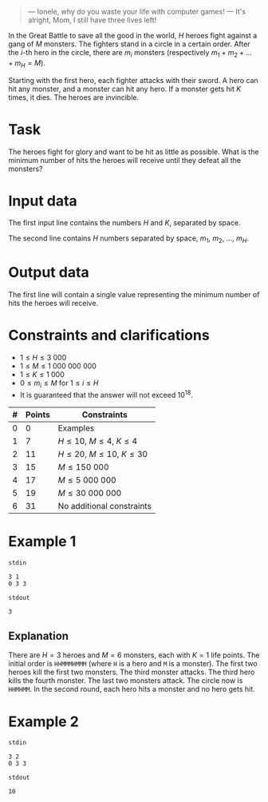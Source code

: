 > — Ionele, why do you waste your life with computer games!
> — It's alright, Mom, I still have three lives left!

In the Great Battle to save all the good in the world, $H$ heroes fight against a gang of $M$ monsters. The fighters stand in a circle in a certain order. After the $i$-th hero in the circle, there are $m_i$ monsters (respectively $m_1 + m_2 + \dots + m_H = M$).

Starting with the first hero, each fighter attacks with their sword. A hero can hit any monster, and a monster can hit any hero. If a monster gets hit $K$ times, it dies. The heroes are invincible.

# Task

The heroes fight for glory and want to be hit as little as possible. What is the minimum number of hits the heroes will receive until they defeat all the monsters?

# Input data

The first input line contains the numbers $H$ and $K$, separated by space.

The second line contains $H$ numbers separated by space, $m_1$, $m_2$, ..., $m_H$.

# Output data

The first line will contain a single value representing the minimum number of hits the heroes will receive.

# Constraints and clarifications

* $1 \leq H \leq 3 \ 000$
* $1 \leq M \leq 1 \ 000 \ 000 \ 000$
* $1 \leq K \leq 1 \ 000$
* $0 \leq m_i \leq M$ for $1 \leq i \leq H$
* It is guaranteed that the answer will not exceed $10^{18}$. 

| # | Points | Constraints          |
| - | ------- | ------------------- |
| 0 | 0      | Examples             |
| 1 | 7      | $H \leq 10$, $M \leq 4$, $K \leq 4$|
| 2 | 11     | $H \leq 20$, $M \leq 10$, $K \leq 30$|
| 3 | 15     | $M \leq 150 \ 000$    |
| 4 | 17     | $M \leq 5 \ 000 \ 000$   |
| 5 | 19     | $M \leq 30 \ 000 \ 000$    |
| 6 | 31     | No additional constraints    |

# Example 1

`stdin`
```
3 1
0 3 3
```

`stdout`
```
3
```

## Explanation

There are $H=3$ heroes and $M=6$ monsters, each with $K=1$ life points. The initial order is `HHMMMHMMM` (where `H` is a hero and `M` is a monster). The first two heroes kill the first two monsters. The third monster attacks. The third hero kills the fourth monster. The last two monsters attack. The circle now is `HHMHMM`. In the second round, each hero hits a monster and no hero gets hit.

# Example 2

`stdin`
```
3 2
0 3 3
```

`stdout`
```
10

